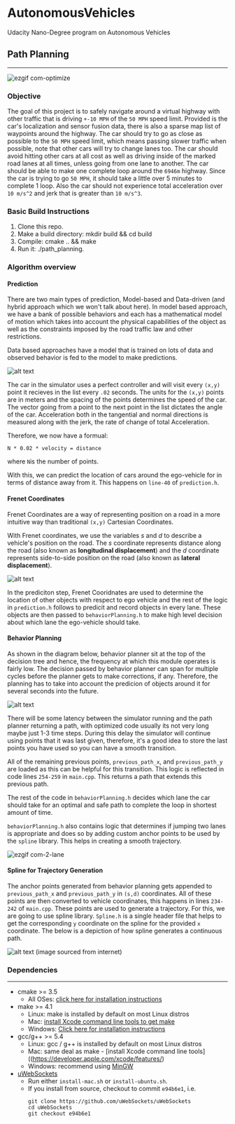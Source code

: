 # AutonomousVehicles
Udacity Nano-Degree program on Autonomous Vehicles

## Path Planning
---

![ezgif com-optimize](https://user-images.githubusercontent.com/8539470/94864071-72130d00-0409-11eb-898b-7ad755ce8f80.gif)

[//]: # (Image References)

[image1]: CarND-Path-Planning-Project/writeup_pictures/prediction-approaches.png "prediction"
[image2]: CarND-Path-Planning-Project/writeup_pictures/frenet.png "frenet"
[image3]: CarND-Path-Planning-Project/writeup_pictures/behavior.png "behavior"
[image4]: CarND-Path-Planning-Project/writeup_pictures/spline.png "spline"

### Objective
The goal of this project is to safely navigate around a virtual highway with other traffic that is driving `+-10 MPH` of the `50 MPH` speed limit. Provided is the car's localization and sensor fusion data, there is also a sparse map list of waypoints around the highway. The car should try to go as close as possible to the `50 MPH` speed limit, which means passing slower traffic when possible, note that other cars will try to change lanes too. The car should avoid hitting other cars at all cost as well as driving inside of the marked road lanes at all times, unless going from one lane to another. The car should be able to make one complete loop around the `6946m` highway. Since the car is trying to go `50 MPH`, it should take a little over 5 minutes to complete 1 loop. Also the car should not experience total acceleration over `10 m/s^2` and jerk that is greater than `10 m/s^3`.

### Basic Build Instructions
1. Clone this repo.
2. Make a build directory: mkdir build && cd build
3. Compile: cmake .. && make
4. Run it: ./path_planning.

### Algorithm overview

#### Prediction

There are two main types of prediction, Model-based and Data-driven (and hybrid approach which we won't talk about here). In model based approach, we have a bank of possible behaviors and each has a mathematical model of motion which takes into account the physical capabilities of the object as well as the constraints imposed by the road traffic law and other restrictions.

Data based approaches have a model that is trained on lots of data and observed behavior is fed to the model to make predictions.

![alt text][image1]

The car in the simulator uses a perfect controller and will visit every `(x,y)` point it recieves in the list every `.02` seconds. The units for the `(x,y)` points are in meters and the spacing of the points determines the speed of the car. The vector going from a point to the next point in the list dictates the angle of the car. Acceleration both in the tangential and normal directions is measured along with the jerk, the rate of change of total Acceleration.

Therefore, we now have a formual:   
  ```
  N * 0.02 * velocity = distance
  ```
  where `N`is the number of points.

With this, we can predict the location of cars around the ego-vehicle for in terms of distance away from it. This happens on `line-40` of `prediction.h`.

#### Frenet Coordinates
Frenet Coordinates are a way of representing position on a road in a more intuitive way than traditional `(x,y)` Cartesian Coordinates.


With Frenet coordinates, we use the variables *s* and *d* to describe a vehicle's position on the road. The *s* coordinate represents distance along the road (also known as **longitudinal displacement**) and the *d* coordinate represents side-to-side position on the road (also known as **lateral displacement**).

![alt text][image2]


In the prediciton step, Frenet Cooridnates are used to determine the location of other objects with respect to ego vehicle and the rest of the logic in `prediction.h` follows to  predicit and record objects in every lane. These objects are then passed to `behaviorPlanning.h` to make high level decision about which lane the ego-vehicle should take.

#### Behavior Planning

As shown in the diagram below, behavior planner sit at the top of the decision tree and hence, the frequency at which this module operates is fairly low. The decision passed by behavior planner can span for multiple cycles before the planner gets to make corrections, if any. Therefore, the planning has to take into account the predicion of objects around it for several seconds into the future.

![alt text][image3]


There will be some latency between the simulator running and the path planner returning a path, with optimized code usually its not very long maybe just 1-3 time steps. During this delay the simulator will continue using points that it was last given, therefore, it's a good idea to store the last points you have used so you can have a smooth transition.

All of the remaining previous points, `previous_path_x`, and `previous_path_y` are loaded as this can be helpful for this transition. This logic is reflected in code lines `254-259` in `main.cpp`. This returns a path that extends this previous path.

The rest of the code in `behaviorPlanning.h` decides which lane the car should take for an optimal and safe path to complete the loop in shortest amount of time.

`behaviorPlanning.h` also contains logic that determines if jumping two lanes is appropriate and does so by adding custom anchor points to be used by the `spline` library. This helps in creating a smooth trajectory.

![ezgif com-2-lane](https://user-images.githubusercontent.com/8539470/94874828-0a68bc00-0421-11eb-8371-988123f076ea.gif)


#### Spline for Trajectory Generation

The anchor points generated from behavior planning gets appended to `previous_path_x` and `previous_path_y` in `(s,d)` coordinates. All of these points are then converted to vehicle coordinates, this happens in lines `234-242` of `main.cpp`. These points are used to generate a trajectory. For this, we are going to use spline library. `Spline.h` is a single header file that helps to get the corresponding `y` coordinate on the spline for the provided `x` coordinate.  The below is a depiction of how spline generates a continuous path.

![alt text][image4]
(image sourced from internet)

### Dependencies
___

* cmake >= 3.5
  * All OSes: [click here for installation instructions](https://cmake.org/install/)
* make >= 4.1
  * Linux: make is installed by default on most Linux distros
  * Mac: [install Xcode command line tools to get make](https://developer.apple.com/xcode/features/)
  * Windows: [Click here for installation instructions](http://gnuwin32.sourceforge.net/packages/make.htm)
* gcc/g++ >= 5.4
  * Linux: gcc / g++ is installed by default on most Linux distros
  * Mac: same deal as make - [install Xcode command line tools]((https://developer.apple.com/xcode/features/)
  * Windows: recommend using [MinGW](http://www.mingw.org/)
* [uWebSockets](https://github.com/uWebSockets/uWebSockets)
  * Run either `install-mac.sh` or `install-ubuntu.sh`.
  * If you install from source, checkout to commit `e94b6e1`, i.e.
    ```
    git clone https://github.com/uWebSockets/uWebSockets
    cd uWebSockets
    git checkout e94b6e1
    ```
